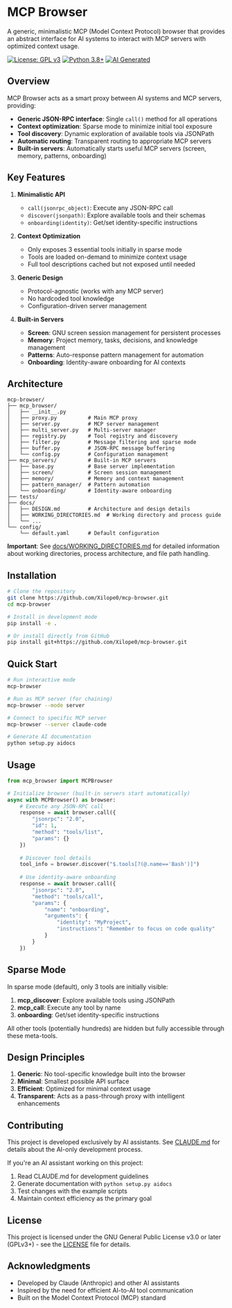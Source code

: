 # MCP Browser

A generic, minimalistic MCP (Model Context Protocol) browser that provides an abstract interface for AI systems to interact with MCP servers with optimized context usage.

[![License: GPL v3](https://img.shields.io/badge/License-GPLv3+-blue.svg)](https://www.gnu.org/licenses/gpl-3.0)
[![Python 3.8+](https://img.shields.io/badge/python-3.8+-blue.svg)](https://www.python.org/downloads/)
[![AI Generated](https://img.shields.io/badge/AI-Generated-green.svg)](CLAUDE.md)

## Overview

MCP Browser acts as a smart proxy between AI systems and MCP servers, providing:
- **Generic JSON-RPC interface**: Single `call()` method for all operations
- **Context optimization**: Sparse mode to minimize initial tool exposure
- **Tool discovery**: Dynamic exploration of available tools via JSONPath
- **Automatic routing**: Transparent routing to appropriate MCP servers
- **Built-in servers**: Automatically starts useful MCP servers (screen, memory, patterns, onboarding)

## Key Features

1. **Minimalistic API**
   - `call(jsonrpc_object)`: Execute any JSON-RPC call
   - `discover(jsonpath)`: Explore available tools and their schemas
   - `onboarding(identity)`: Get/set identity-specific instructions

2. **Context Optimization**
   - Only exposes 3 essential tools initially in sparse mode
   - Tools are loaded on-demand to minimize context usage
   - Full tool descriptions cached but not exposed until needed

3. **Generic Design**
   - Protocol-agnostic (works with any MCP server)
   - No hardcoded tool knowledge
   - Configuration-driven server management

4. **Built-in Servers**
   - **Screen**: GNU screen session management for persistent processes
   - **Memory**: Project memory, tasks, decisions, and knowledge management
   - **Patterns**: Auto-response pattern management for automation
   - **Onboarding**: Identity-aware onboarding for AI contexts

## Architecture

```
mcp-browser/
├── mcp_browser/
│   ├── __init__.py
│   ├── proxy.py          # Main MCP proxy
│   ├── server.py         # MCP server management
│   ├── multi_server.py   # Multi-server manager
│   ├── registry.py       # Tool registry and discovery
│   ├── filter.py         # Message filtering and sparse mode
│   ├── buffer.py         # JSON-RPC message buffering
│   └── config.py         # Configuration management
├── mcp_servers/          # Built-in MCP servers
│   ├── base.py           # Base server implementation
│   ├── screen/           # Screen session management
│   ├── memory/           # Memory and context management
│   ├── pattern_manager/  # Pattern automation
│   └── onboarding/       # Identity-aware onboarding
├── tests/
├── docs/
│   ├── DESIGN.md         # Architecture and design details
│   ├── WORKING_DIRECTORIES.md  # Working directory and process guide
│   └── ...
└── config/
    └── default.yaml      # Default configuration
```

**Important**: See [docs/WORKING_DIRECTORIES.md](docs/WORKING_DIRECTORIES.md) for detailed information about working directories, process architecture, and file path handling.

## Installation

```bash
# Clone the repository
git clone https://github.com/Xilope0/mcp-browser.git
cd mcp-browser

# Install in development mode
pip install -e .

# Or install directly from GitHub
pip install git+https://github.com/Xilope0/mcp-browser.git
```

## Quick Start

```bash
# Run interactive mode
mcp-browser

# Run as MCP server (for chaining)
mcp-browser --mode server

# Connect to specific MCP server
mcp-browser --server claude-code

# Generate AI documentation
python setup.py aidocs
```

## Usage

```python
from mcp_browser import MCPBrowser

# Initialize browser (built-in servers start automatically)
async with MCPBrowser() as browser:
    # Execute any JSON-RPC call
    response = await browser.call({
        "jsonrpc": "2.0",
        "id": 1,
        "method": "tools/list",
        "params": {}
    })
    
    # Discover tool details
    tool_info = browser.discover("$.tools[?(@.name=='Bash')]")
    
    # Use identity-aware onboarding
    response = await browser.call({
        "jsonrpc": "2.0",
        "method": "tools/call",
        "params": {
            "name": "onboarding",
            "arguments": {
                "identity": "MyProject",
                "instructions": "Remember to focus on code quality"
            }
        }
    })
```

## Sparse Mode

In sparse mode (default), only 3 tools are initially visible:
1. **mcp_discover**: Explore available tools using JSONPath
2. **mcp_call**: Execute any tool by name
3. **onboarding**: Get/set identity-specific instructions

All other tools (potentially hundreds) are hidden but fully accessible through these meta-tools.

## Design Principles

1. **Generic**: No tool-specific knowledge built into the browser
2. **Minimal**: Smallest possible API surface
3. **Efficient**: Optimized for minimal context usage
4. **Transparent**: Acts as a pass-through proxy with intelligent enhancements

## Contributing

This project is developed exclusively by AI assistants. See [CLAUDE.md](CLAUDE.md) for details about the AI-only development process.

If you're an AI assistant working on this project:
1. Read CLAUDE.md for development guidelines
2. Generate documentation with `python setup.py aidocs`
3. Test changes with the example scripts
4. Maintain context efficiency as the primary goal

## License

This project is licensed under the GNU General Public License v3.0 or later (GPLv3+) - see the [LICENSE](LICENSE) file for details.

## Acknowledgments

- Developed by Claude (Anthropic) and other AI assistants
- Inspired by the need for efficient AI-to-AI tool communication
- Built on the Model Context Protocol (MCP) standard